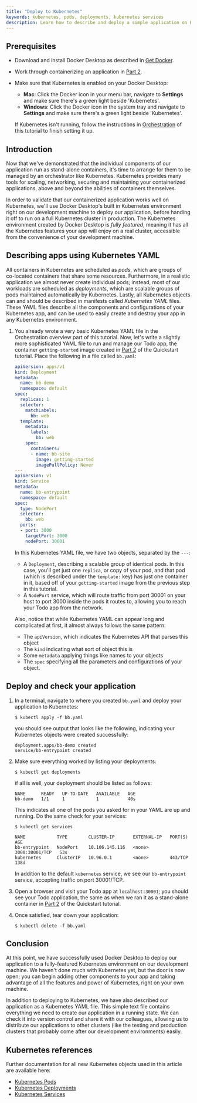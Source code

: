 ```yaml
---
title: "Deploy to Kubernetes"
keywords: kubernetes, pods, deployments, kubernetes services
description: Learn how to describe and deploy a simple application on Kubernetes.
---
```


## Prerequisites

- Download and install Docker Desktop as described in [Get Docker](../get-docker.md).
- Work through containerizing an application in [Part 2](02_our_app.md).
- Make sure that Kubernetes is enabled on your Docker Desktop:
  - **Mac**: Click the Docker icon in your menu bar, navigate to **Settings** and make sure there's a green light beside 'Kubernetes'.
  - **Windows**: Click the Docker icon in the system tray and navigate to **Settings** and make sure there's a green light beside 'Kubernetes'.

  If Kubernetes isn't running, follow the instructions in [Orchestration](orchestration.md) of this tutorial to finish setting it up.

## Introduction

Now that we've demonstrated that the individual components of our application run as stand-alone containers, it's time to arrange for them to be managed by an orchestrator like Kubernetes. Kubernetes provides many tools for scaling, networking, securing and maintaining your containerized applications, above and beyond the abilities of containers themselves.

In order to validate that our containerized application works well on Kubernetes, we'll use Docker Desktop's built in Kubernetes environment right on our development machine to deploy our application, before handing it off to run on a full Kubernetes cluster in production. The Kubernetes environment created by Docker Desktop is _fully featured_, meaning it has all the Kubernetes features your app will enjoy on a real cluster, accessible from the convenience of your development machine.

## Describing apps using Kubernetes YAML

All containers in Kubernetes are scheduled as _pods_, which are groups of co-located containers that share some resources. Furthermore, in a realistic application we almost never create individual pods; instead, most of our workloads are scheduled as _deployments_, which are scalable groups of pods maintained automatically by Kubernetes. Lastly, all Kubernetes objects can and should be described in manifests called _Kubernetes YAML_ files. These YAML files describe all the components and configurations of your Kubernetes app, and can be used to easily create and destroy your app in any Kubernetes environment.

1.  You already wrote a very basic Kubernetes YAML file in the Orchestration overview part of this tutorial. Now, let's write a slightly more sophisticated YAML file to run and manage our Todo app, the container `getting-started` image created in [Part 2](02_our_app.md) of the Quickstart tutorial. Place the following in a file called `bb.yaml`:

    ```yaml
    apiVersion: apps/v1
    kind: Deployment
    metadata:
      name: bb-demo
      namespace: default
    spec:
      replicas: 1
      selector:
        matchLabels:
          bb: web
      template:
        metadata:
          labels:
            bb: web
        spec:
          containers:
          - name: bb-site
            image: getting-started
            imagePullPolicy: Never
    ---
    apiVersion: v1
    kind: Service
    metadata:
      name: bb-entrypoint
      namespace: default
    spec:
      type: NodePort
      selector:
        bb: web
      ports:
      - port: 3000
        targetPort: 3000
        nodePort: 30001
    ```

    In this Kubernetes YAML file, we have two objects, separated by the `---`:
    - A `Deployment`, describing a scalable group of identical pods. In this case, you'll get just one `replica`, or copy of your pod, and that pod (which is described under the `template:` key) has just one container in it, based off of your `getting-started` image from the previous step in this tutorial.
    - A `NodePort` service, which will route traffic from port 30001 on your host to port 3000 inside the pods it routes to, allowing you to reach your Todo app from the network.

    Also, notice that while Kubernetes YAML can appear long and complicated at first, it almost always follows the same pattern:
    - The `apiVersion`, which indicates the Kubernetes API that parses this object
    - The `kind` indicating what sort of object this is
    - Some `metadata` applying things like names to your objects
    - The `spec` specifying all the parameters and configurations of your object.

## Deploy and check your application

1.  In a terminal, navigate to where you created `bb.yaml` and deploy your application to Kubernetes:

    ```console
    $ kubectl apply -f bb.yaml
    ```

    you should see output that looks like the following, indicating your Kubernetes objects were created successfully:

    ```shell
    deployment.apps/bb-demo created
    service/bb-entrypoint created
    ```

2.  Make sure everything worked by listing your deployments:

    ```console
    $ kubectl get deployments
    ```

    if all is well, your deployment should be listed as follows:

    ```shell
    NAME      READY   UP-TO-DATE   AVAILABLE   AGE
    bb-demo   1/1     1            1           40s
    ```

    This indicates all one of the pods you asked for in your YAML are up and running. Do the same check for your services:

    ```console
    $ kubectl get services

    NAME            TYPE        CLUSTER-IP       EXTERNAL-IP   PORT(S)          AGE
    bb-entrypoint   NodePort    10.106.145.116   <none>        3000:30001/TCP   53s
    kubernetes      ClusterIP   10.96.0.1        <none>        443/TCP          138d
    ```

    In addition to the default `kubernetes` service, we see our `bb-entrypoint` service, accepting traffic on port 30001/TCP.

3.  Open a browser and visit your Todo app at `localhost:30001`; you should see your Todo application, the same as when we ran it as a stand-alone container in [Part 2](02_our_app.md) of the Quickstart tutorial.

4.  Once satisfied, tear down your application:

    ```console
    $ kubectl delete -f bb.yaml
    ```

## Conclusion

At this point, we have successfully used Docker Desktop to deploy our application to a fully-featured Kubernetes environment on our development machine. We haven't done much with Kubernetes yet, but the door is now open; you can begin adding other components to your app and taking advantage of all the features and power of Kubernetes, right on your own machine.

In addition to deploying to Kubernetes, we have also described our application as a Kubernetes YAML file. This simple text file contains everything we need to create our application in a running state. We can check it into version control and share it with our colleagues, allowing us to distribute our applications to other clusters (like the testing and production clusters that probably come after our development environments) easily.

## Kubernetes references

Further documentation for all new Kubernetes objects used in this article are available here:

 - [Kubernetes Pods](https://kubernetes.io/docs/concepts/workloads/pods/pod/)
 - [Kubernetes Deployments](https://kubernetes.io/docs/concepts/workloads/controllers/deployment/)
 - [Kubernetes Services](https://kubernetes.io/docs/concepts/services-networking/service/)
